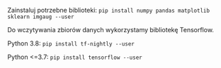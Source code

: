 Zainstaluj potrzebne biblioteki: `pip install numpy pandas matplotlib sklearn imgaug --user`


Do wczytywania zbiorów danych wykorzystamy bibliotekę Tensorflow.

Python 3.8: `pip install tf-nightly --user`

Python <=3.7: `pip install tensorflow --user`
